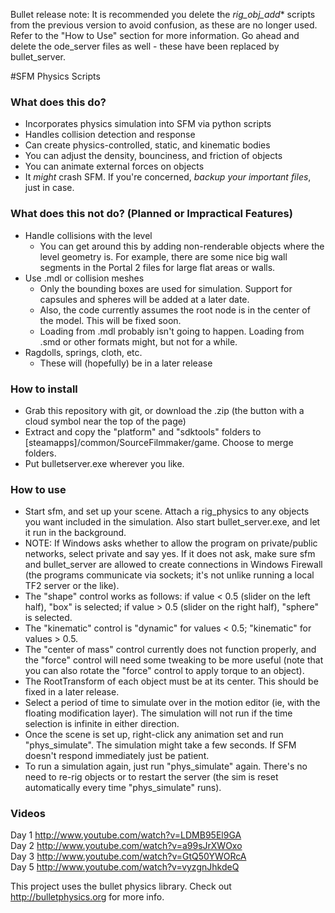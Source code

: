 Bullet release note: It is recommended you delete the *rig_obj_add** scripts from the previous version to avoid confusion, as these are no longer used. Refer to the "How to Use" section for more information.
Go ahead and delete the ode_server files as well - these have been replaced by bullet_server.

#SFM Physics Scripts
### What does this do?
* Incorporates physics simulation into SFM via python scripts
* Handles collision detection and response
* Can create physics-controlled, static, and kinematic bodies
* You can adjust the density, bounciness, and friction of objects
* You can animate external forces on objects
* It *might* crash SFM. If you're concerned, *backup your important files*, just in case.

### What does this not do? (Planned or Impractical Features)
* Handle collisions with the level
    * You can get around this by adding non-renderable objects where the level geometry is.
      For example, there are some nice big wall segments in the Portal 2 files for large flat areas or walls.
* Use .mdl or collision meshes
    * Only the bounding boxes are used for simulation. Support for capsules and spheres will be added at a later date.
    * Also, the code currently assumes the root node is in the center of the model. This will be fixed soon.
    * Loading from .mdl probably isn't going to happen. Loading from .smd or other formats might, but not for a while.
* Ragdolls, springs, cloth, etc.
    * These will (hopefully) be in a later release

### How to install
* Grab this repository with git, or download the .zip (the button with a cloud symbol near the top of the page)
* Extract and copy the "platform" and "sdktools" folders to [steamapps]/common/SourceFilmmaker/game. Choose to merge folders.
* Put bulletserver.exe wherever you like.

### How to use
* Start sfm, and set up your scene. Attach a rig_physics to any objects you want included in the simulation. Also start bullet_server.exe, and let it run in the background.
* NOTE: If Windows asks whether to allow the program on private/public networks, select private and say yes. If it does not ask, make sure sfm and bullet_server are allowed to create connections in Windows Firewall (the programs communicate via sockets; it's not unlike running a local TF2 server or the like).
* The "shape" control works as follows: if value < 0.5 (slider on the left half), "box" is selected; if value > 0.5 (slider on the right half), "sphere" is selected.
* The "kinematic" control is "dynamic" for values < 0.5; "kinematic" for values > 0.5.
* The "center of mass" control currently does not function properly, and the "force" control will need some tweaking to be more useful (note that you can also rotate the "force" control to apply torque to an object).
* The RootTransform of each object must be at its center. This should be fixed in a later release.
* Select a period of time to simulate over in the motion editor (ie, with the floating modification layer). The simulation will not run if the time selection is infinite in either direction.
* Once the scene is set up, right-click any animation set and run "phys_simulate". The simulation might take a few seconds. If SFM doesn't respond immediately just be patient.
* To run a simulation again, just run "phys_simulate" again. There's no need to re-rig objects or to restart the server (the sim is reset automatically every time "phys_simulate" runs).

### Videos
Day 1 http://www.youtube.com/watch?v=LDMB95El9GA  
Day 2 http://www.youtube.com/watch?v=a99sJrXWOxo  
Day 3 http://www.youtube.com/watch?v=GtQ50YWORcA  
Day 5 http://www.youtube.com/watch?v=vyzgnJhkdeQ

This project uses the bullet physics library. Check out http://bulletphysics.org for more info.
